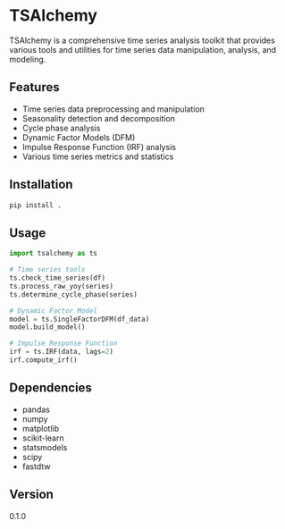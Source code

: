 # TSAlchemy

TSAlchemy is a comprehensive time series analysis toolkit that provides various tools and utilities for time series data manipulation, analysis, and modeling.

## Features

- Time series data preprocessing and manipulation
- Seasonality detection and decomposition
- Cycle phase analysis
- Dynamic Factor Models (DFM)
- Impulse Response Function (IRF) analysis
- Various time series metrics and statistics

## Installation

```bash
pip install .
```

## Usage

```python
import tsalchemy as ts

# Time series tools
ts.check_time_series(df)
ts.process_raw_yoy(series)
ts.determine_cycle_phase(series)

# Dynamic Factor Model
model = ts.SingleFactorDFM(df_data)
model.build_model()

# Impulse Response Function
irf = ts.IRF(data, lags=2)
irf.compute_irf()
```

## Dependencies

- pandas
- numpy
- matplotlib
- scikit-learn
- statsmodels
- scipy
- fastdtw

## Version

0.1.0 